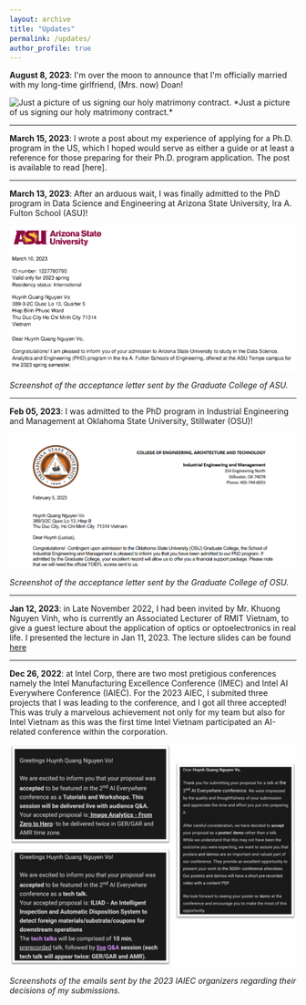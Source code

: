```yaml
---
layout: archive 
title: "Updates" 
permalink: /updates/ 
author_profile: true 
---
```


**August 8, 2023**: I'm over the moon to announce that I'm officially married with my long-time girlfriend, (Mrs. now) Doan!

<img title = "Just a picture of us signing our holy matrimony contract. " src = "../images/updates_images/matrimony.png">
*Just a picture of us signing our holy matrimony contract.*

***

**March 15, 2023**: I wrote a post about my experience of applying for a Ph.D. program in the US, which I hoped would serve as either a guide or at least a reference for those preparing for their Ph.D. program application. The post is available to read [here].

***

**March 13, 2023**: After an arduous wait, I was finally admitted to the PhD program in Data Science and Engineering at Arizona State University, Ira A. Fulton School (ASU)!

<img title = "Screenshot of the acceptance letter sent by the Graduate College of ASU." src = "../images/updates_images/ASU2023PhD.png">

*Screenshot of the acceptance letter sent by the Graduate College of ASU.*

***

**Feb 05, 2023**: I was admitted to the PhD program in Industrial Engineering and Management at Oklahoma State University, Stillwater (OSU)!

<img title = "Screenshot of the acceptance letter sent by the Graduate College of OSU." src = "../images/updates_images/OSU2023PhD.png">

*Screenshot of the acceptance letter sent by the Graduate College of OSU.*

***

**Jan 12, 2023**: in Late November 2022, I had been invited by Mr. Khuong Nguyen Vinh, who is currently an Associated Lecturer of RMIT Vietnam, to give a guest lecture about the application of optics or optoelectronics in real life. I presented the lecture in Jan 11, 2023. The lecture slides can be found [here]()


***

**Dec 26, 2022**: at Intel Corp, there are two most pretigious conferences namely the Intel Manufacturing Excellence Conference (IMEC) and Intel AI Everywhere Conference (IAIEC). For the 2023 AIEC, I submited three projects that I was leading to the conference, and I got all three accepted! This was truly a marvelous achievement not only for my team but also for Intel Vietnam as this was the first time Intel Vietnam participated an AI-related conference within the corporation.

<img title = "Screenshots of the emails sent by the 2023 IAIEC organizers regarding their decisions of my submissions." src = "../images/updates_images/intel2023AIE.png">

*Screenshots of the emails sent by the 2023 IAIEC organizers regarding their decisions of my submissions.*
